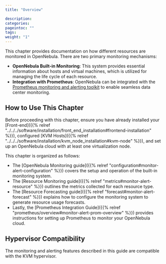 ```yaml
---
title: "Overview"

description:
categories:
pageintoc: ""
tags:
weight: "1"
---
```


<a id="monitor-alert-overview"></a>

<a id="monitoring-alerting"></a>

<!--# Monitoring and Alerting -->

This chapter provides documentation on how different resources are monitored in OpenNebula. There are two primary monitoring mechanisms:

- **OpenNebula Built-in Monitoring**: This system provides essential information about hosts and virtual machines, which is utilized for managing the life cycle of each resource.
- **Integration with Prometheus**: OpenNebula can be integrated with the [Prometheus monitoring and alerting toolkit](http://prometheus.io) to enable seamless data center monitoring.

## How to Use This Chapter

Before proceeding with this chapter, ensure you have already installed your [Front-end]({{% relref "../../../software/installation/front_end_installation#frontend-installation" %}}), configured [KVM Hosts]({{% relref "../../../software/installation/kvm_node_installation#kvm-node" %}}), and set up an OpenNebula cloud with at least one virtualization node.

This chapter is organized as follows:

- The [OpenNebula Monitoring guide]({{% relref "configuration#monitor-alert-configuration" %}}) covers the setup and operation of the built-in monitoring system.
- The [Resource Monitoring guide]({{% relref "metrics#monitor-alert-resource" %}}) outlines the metrics collected for each resource type.
- The [Resource Forecasting guide]({{% relref "forecast#monitor-alert-forecast" %}}) explains how to configure the monitoring system to generate resource usage forecasts.
- Lastly, the [Prometheus Integration Guide]({{% relref "prometheus/overview#monitor-alert-prom-overview" %}}) provides instructions for setting up Prometheus to monitor your OpenNebula cloud.

## Hypervisor Compatibility

The monitoring and alerting features described in this guide are compatible with the KVM hypervisor.
